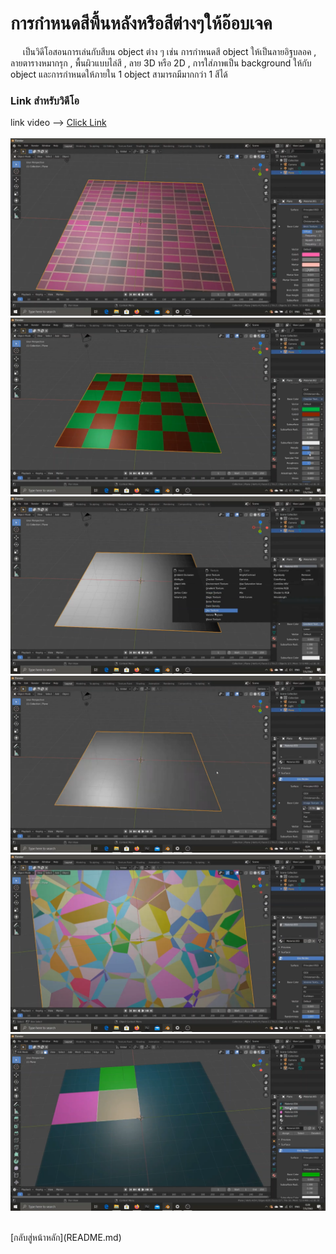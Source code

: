 # การกำหนดสีพื้นหลังหรือสีต่างๆให้อ๊อบเจค
&nbsp;&nbsp;&nbsp;&nbsp; เป็นวิดีโอสอนการเล่นกับสีบน object ต่าง ๆ เช่น การกำหนดสี object ให้เป็นลายอิฐบลอค , ลายตารางหมากรุก , พื้นผิวแบบไล่สี , ลาย 3D หรือ 2D , การใส่ภาพเป็น background ให้กับ object และการกำหนดให้ภายใน 1  object สามารถมีมากกว่า 1 สีได้ 
<br>

### Link สำหรับวิดีโอ
link video --> [Click Link](https://youtu.be/QJypwlYIawM)<br>
<br>
<img src="image/objectcolor/6.1.png"><br>
<img src="image/objectcolor/6.2.png"><br>
<img src="image/objectcolor/6.3.png"><br>
<img src="image/objectcolor/6.4.png"><br>
<img src="image/objectcolor/6.5.png"><br>
<img src="image/objectcolor/6.6.png"><br>

<br>
[กลับสู่หน้าหลัก](README.md)<br>
